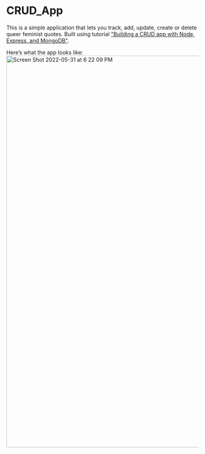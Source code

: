 # CRUD_App

This is a simple application that lets you track, add, update, create or delete queer feminist quotes. Built using tutorial ["Building a CRUD app with Node, Express, and MongoDB"](https://zellwk.com/blog/crud-express-mongodb/).

Here’s what the app looks like:
<img width="1026" alt="Screen Shot 2022-05-31 at 6 22 09 PM" src="https://user-images.githubusercontent.com/89602993/171224148-bd933f1f-e592-435d-9500-6e837b3b2bb6.png">
